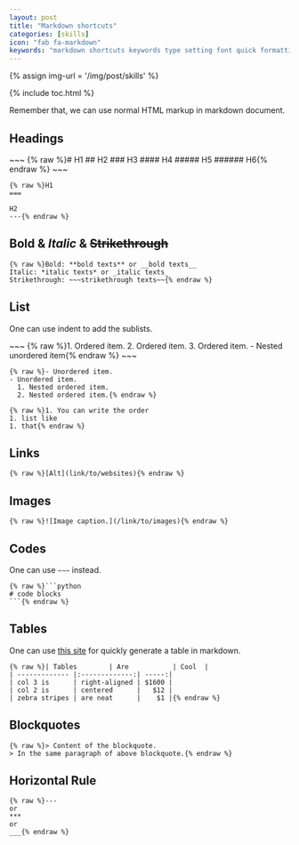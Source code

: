 ```yaml
---
layout: post
title: "Markdown shortcuts"
categories: [skills]
icon: "fab fa-markdown"
keywords: "markdown shortcuts keywords type setting font quick formatting editing text editor"
---
```


{% assign img-url = '/img/post/skills' %}

{% include toc.html %}

Remember that, we can use normal HTML markup in markdown document.

## Headings

<div class="flex-auto-equal-2" markdown="1">
~~~
{% raw %}# H1
## H2
### H3
#### H4
##### H5
###### H6{% endraw %} 
~~~

~~~
{% raw %}H1
===

H2
---{% endraw %} 
~~~
</div>

## **Bold** & *Italic* & ~~Strikethrough~~

~~~
{% raw %}Bold: **bold texts** or __bold texts__
Italic: *italic texts* or _italic texts_
Strikethrough: ~~~strikethrough texts~~{% endraw %}
~~~

## List

One can use indent to add the sublists.

<div class="flex-auto-equal-2" markdown="1">
~~~
{% raw %}1. Ordered item.
2. Ordered item.
3. Ordered item.
  - Nested unordered item{% endraw %}
~~~

~~~
{% raw %}- Unordered item.
- Unordered item.
  1. Nested ordered item.
  2. Nested ordered item.{% endraw %} 
~~~

~~~
{% raw %}1. You can write the order
1. list like
1. that{% endraw %} 
~~~
</div>

## Links

~~~
{% raw %}[Alt](link/to/websites){% endraw %} 
~~~

## Images

~~~
{% raw %}![Image caption.](/link/to/images){% endraw %} 
~~~

## Codes

One can use `~~~` instead.

~~~
{% raw %}```python
# code blocks
```{% endraw %} 
~~~

## Tables

One can use [this site](http://www.tablesgenerator.com/markdown_tables) for quickly generate a table in markdown.

~~~
{% raw %}| Tables        | Are           | Cool  |
| ------------- |:-------------:| -----:|
| col 3 is      | right-aligned | $1600 |
| col 2 is      | centered      |   $12 |
| zebra stripes | are neat      |    $1 |{% endraw %} 
~~~

## Blockquotes

~~~
{% raw %}> Content of the blockquote.
> In the same paragraph of above blockquote.{% endraw %} 
~~~

## Horizontal Rule

~~~
{% raw %}---
or
***
or 
___{% endraw %} 
~~~